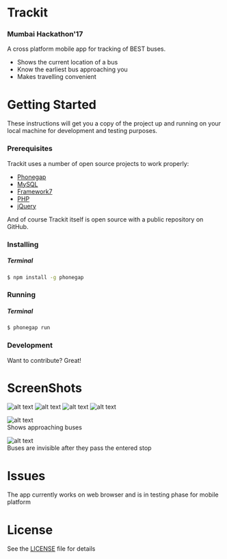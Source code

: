 # Trackit
### Mumbai Hackathon'17
A cross platform mobile app for tracking of BEST buses. 
  - Shows the current location of a bus
  - Know the earliest bus approaching you
  - Makes travelling convenient


# Getting Started

These instructions will get you a copy of the project up and running on your local machine for development and testing purposes.

### Prerequisites
Trackit uses a number of open source projects to work properly:

* [Phonegap](http://phonegap.com)
* [MySQL](https://www.mysql.com/)
* [Framework7](https://framework7.io/)
* [PHP](php.net)
* [jQuery](https://jquery.com)

And of course Trackit itself is open source with a public repository
on GitHub.

### Installing
##### Terminal
```bash
$ npm install -g phonegap
```
### Running
##### Terminal
```bash
$ phonegap run
```
### Development

Want to contribute? Great!

# ScreenShots
![alt text](/screenshots/main.PNG "Home Screen")
![alt text](/screenshots/login.PNG "Login Screen")
![alt text](/screenshots/busentry.PNG "Commuter Screen")
![alt text](/screenshots/busanim.PNG "Conductor Screen")

![alt text](/screenshots/hack1.png "Bus Location")  
Shows approaching buses

![alt text](/screenshots/hack2.png "Bus Location after passing stop")  
Buses are invisible after they pass the entered stop


# Issues
The app currently works on web browser and is in testing phase for mobile platform

# License
See the [LICENSE](LICENSE) file for details
